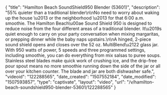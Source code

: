 {
    "title": "Hamilton Beach SoundShield950 Blender (53601)",
    "description": "55% quieter than a traditional blender\n\nNo need to worry about waking up the house \u2013 or the neighborhood \u2013 for that 6:00 a.m. smoothie. The Hamilton Beach\u00ae Sound Shield 950 is designed to reduce noise from the four different areas of a traditional blender. It\u2019s quiet enough to carry on your party conversation when mixing margaritas, or prepping dinner while the baby naps upstairs.\n\nA hinged, 2-piece sound shield opens and closes over the 52 oz. MultiBlend\u2122 glass jar. With 950 watts of power, 5 speeds and three programmed settings, including smoothie, you can do everything from mix salsas to puree soups. Stainless steel blades make quick work of crushing ice, and the drip-free pour spout means no more smoothie running down the side of the jar or all over your kitchen counter. The blade and jar are both dishwasher safe.",
    "videoid": "122288565",
    "date_created": "1507552184",
    "date_modified": "1507593857",
    "type": "captivate",
    "layout": "video",
    "url": "\/v\/hamilton-beach-soundshield950-blender-53601\/122288565"
}